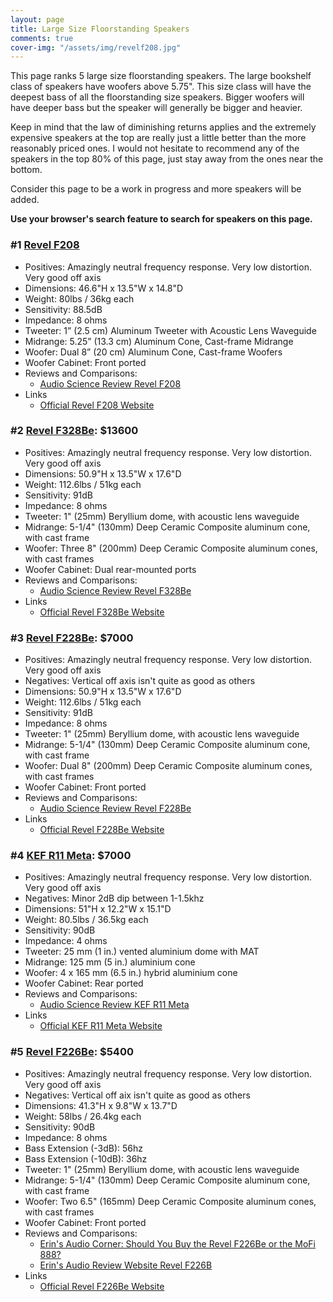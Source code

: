 ```yaml
---
layout: page
title: Large Size Floorstanding Speakers
comments: true
cover-img: "/assets/img/revelf208.jpg"
---
```


This page ranks 5 large size floorstanding speakers. The large bookshelf class of speakers have woofers above 5.75". This size class will have the deepest bass of all the floorstanding size speakers. Bigger woofers will have deeper bass but the speaker will generally be bigger and heavier.

Keep in mind that the law of diminishing returns applies and the extremely expensive speakers at the top are really just a little better than the more reasonably priced ones. I would not hesitate to recommend any of the speakers in the top 80% of this page, just stay away from the ones near the bottom.

Consider this page to be a work in progress and more speakers will be added.

**Use your browser's search feature to search for speakers on this page.**

### #1 [Revel F208](https://sovrn.co/1e9a4dk) 
- Positives: Amazingly neutral frequency response. Very low distortion. Very good off axis
- Dimensions: 46.6"H x 13.5"W x 14.8"D
- Weight: 80lbs / 36kg each
- Sensitivity: 88.5dB
- Impedance: 8 ohms
- Tweeter: 1” (2.5 cm) Aluminum Tweeter with Acoustic Lens Waveguide
- Midrange: 5.25” (13.3 cm) Aluminum Cone, Cast-frame Midrange
- Woofer: Dual 8” (20 cm) Aluminum Cone, Cast-frame Woofers
- Woofer Cabinet: Front ported
- Reviews and Comparisons:
    - [Audio Science Review Revel F208](https://www.audiosciencereview.com/forum/index.php?threads/revel-f208-tower-speaker-review.13192/)
- Links
    - [Official Revel F208 Website](https://www.revelspeakers.com/products/types/floorstanding/F208-.html)

### #2 [Revel F328Be](https://www.crutchfield.com/S-YMJhTJE1RwQ/p_265F328BEB/Revel-PerformaBe-F328Be-High-Gloss-Black.html): $13600
- Positives: Amazingly neutral frequency response. Very low distortion. Very good off axis
- Dimensions: 50.9"H x 13.5"W x 17.6"D
- Weight: 112.6lbs / 51kg each
- Sensitivity: 91dB
- Impedance: 8 ohms
- Tweeter: 	1" (25mm) Beryllium dome, with acoustic lens waveguide
- Midrange: 5-1/4" (130mm) Deep Ceramic Composite aluminum cone, with cast frame
- Woofer: Three 8" (200mm) Deep Ceramic Composite aluminum cones, with cast frames
- Woofer Cabinet: Dual rear-mounted ports
- Reviews and Comparisons:
    - [Audio Science Review Revel F328Be](https://www.audiosciencereview.com/forum/index.php?threads/revel-f328be-speaker-review.17443/)
- Links
    - [Official Revel F328Be Website](https://www.revelspeakers.com/products/series/series-performabe/F328+BE.html)

### #3 [Revel F228Be](https://www.crutchfield.com/S-oLgLybN5EdZ/p_265F228BEB/Revel-PerformaBe-F228Be-High-Gloss-Black.html): $7000
- Positives: Amazingly neutral frequency response. Very low distortion. Very good off axis
- Negatives: Vertical off axis isn't quite as good as others
- Dimensions: 50.9"H x 13.5"W x 17.6"D
- Weight: 112.6lbs / 51kg each
- Sensitivity: 91dB
- Impedance: 8 ohms
- Tweeter: 	1" (25mm) Beryllium dome, with acoustic lens waveguide
- Midrange: 5-1/4" (130mm) Deep Ceramic Composite aluminum cone, with cast frame
- Woofer: Dual 8" (200mm) Deep Ceramic Composite aluminum cones, with cast frames
- Woofer Cabinet: Front ported
- Reviews and Comparisons:
    - [Audio Science Review Revel F228Be](https://www.audiosciencereview.com/forum/index.php?threads/revel-f228be-review-speaker.23659/)
- Links
    - [Official Revel F228Be Website](https://www.revelspeakers.com/products/types/floorstanding/F228BE-.html)

### #4 [KEF R11 Meta](https://www.amazon.com/KEF-R11-Meta-Walnut-Each/dp/B0BV76CB2H?crid=AY7IH4U9DBWZ&dib=eyJ2IjoiMSJ9.XmO8BfLEhEvcdMDrggxrjSflfEv-NgsikeTMKBtG8fh-04RhtutqbBFSrtbHaag4jaC9wzn0jyAXxRN4pKWamO8eDgyn7EKGa2CajdBQNYciGSoMWFFUnEROx0ARIxaFOWf7Qdu6u2_LS449J86fExEbrupFq_W0vdrJOE6rFOi6UCisM5py7XqExjjILdbqL6kVs2Ng6FfOvmrz3RkRFWHMxzif_ZbSlJ0xtFJmNDk.7ZtXL3eEi6w6WWqsqb80PU54hxiYMU2MhZX49X5-1yM&dib_tag=se&keywords=kef%2Br11%2Bmeta&qid=1749450920&sprefix=kef%2Br11%2Bmet%2Caps%2C243&sr=8-1-spons&sp_csd=d2lkZ2V0TmFtZT1zcF9hdGY&th=1&linkCode=ll1&tag=rankingspea01-20&linkId=ae199c2cae4ceb8b6514e45e7efc31dc&language=en_US&ref_=as_li_ss_tl): $7000
- Positives: Amazingly neutral frequency response. Very low distortion. Very good off axis
- Negatives: Minor 2dB dip between 1-1.5khz
- Dimensions: 51"H x 12.2"W x 15.1"D
- Weight: 80.5lbs / 36.5kg each
- Sensitivity: 90dB
- Impedance: 4 ohms
- Tweeter: 25 mm (1 in.) vented aluminium dome with MAT
- Midrange: 125 mm (5 in.) aluminium cone
- Woofer: 4 x 165 mm (6.5 in.) hybrid aluminium cone
- Woofer Cabinet: Rear ported
- Reviews and Comparisons:
    - [Audio Science Review KEF R11 Meta](https://www.audiosciencereview.com/forum/index.php?threads/kef-r11-meta-tower-speaker-review.53282/)
- Links
    - [Official KEF R11 Meta Website](https://us.kef.com/products/r11-meta)

### #5 [Revel F226Be](https://www.crutchfield.com/p_265F226BK/Revel-PerformaBe-F226Be-Black-Gloss.html): $5400
- Positives: Amazingly neutral frequency response. Very low distortion. Very good off axis
- Negatives: Vertical off aix isn't quite as good as others
- Dimensions: 41.3"H x 9.8"W x 13.7"D
- Weight: 58lbs / 26.4kg each
- Sensitivity: 90dB
- Impedance: 8 ohms
- Bass Extension (-3dB): 56hz
- Bass Extension (-10dB): 36hz
- Tweeter: 	1" (25mm) Beryllium dome, with acoustic lens waveguide
- Midrange: 5-1/4" (130mm) Deep Ceramic Composite aluminum cone, with cast frame
- Woofer: Two 6.5" (165mm) Deep Ceramic Composite aluminum cones, with cast frames
- Woofer Cabinet: Front ported
- Reviews and Comparisons:
    - [Erin's Audio Corner: Should You Buy the Revel F226Be or the MoFi 888?](https://www.youtube.com/watch?v=xJoc_KdoLpQ)
    - [Erin's Audio Review Website Revel F226B](https://www.erinsaudiocorner.com/loudspeakers/revel_f226be/)
- Links
    - [Official Revel F226Be Website](https://www.revelspeakers.com/products/types/floorstanding/F226BE-.html)

